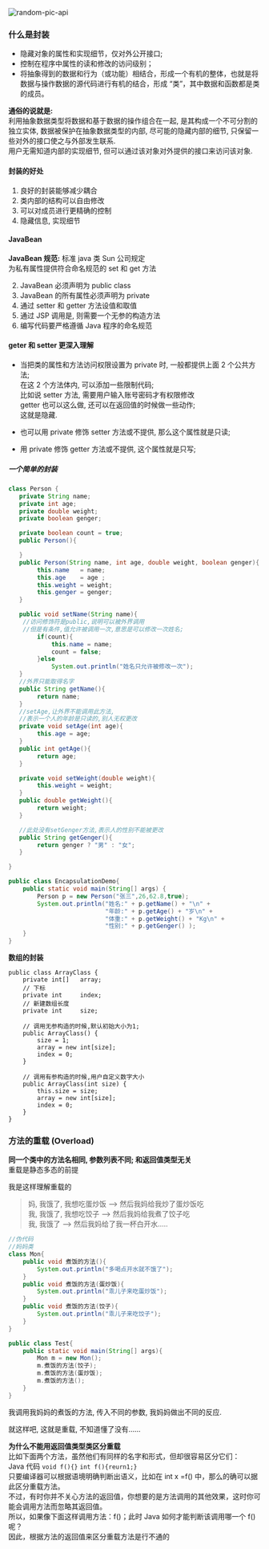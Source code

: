 <!-- markdownlint-disable-next-line MD033 -->
<meta name="referrer" content="no-referrer"/>

![random-pic-api](https://api.dong4j.ink:1024/cover?spm={{spm}})

### 什么是封装

- 隐藏对象的属性和实现细节，仅对外公开接口;
- 控制在程序中属性的读和修改的访问级别；
- 将抽象得到的数据和行为（或功能）相结合，形成一个有机的整体，也就是将数据与操作数据的源代码进行有机的结合，形成 “类”，其中数据和函数都是类的成员。

**通俗的说就是:**  
利用抽象数据类型将数据和基于数据的操作组合在一起, 是其构成一个不可分割的独立实体, 数据被保护在抽象数据类型的内部, 尽可能的隐藏内部的细节, 只保留一些对外的接口使之与外部发生联系.  
用户无需知道内部的实现细节, 但可以通过该对象对外提供的接口来访问该对象.

#### 封装的好处

1. 良好的封装能够减少耦合
2. 类内部的结构可以自由修改
3. 可以对成员进行更精确的控制
4. 隐藏信息, 实现细节

#### JavaBean

**JavaBean 规范:** 标准 java 类 Sun 公司规定  
为私有属性提供符合命名规范的 set 和 get 方法

2. JavaBean 必须声明为 public class
3. JavaBean 的所有属性必须声明为 private
4. 通过 setter 和 getter 方法设值和取值
5. 通过 JSP 调用是, 则需要一个无参的构造方法
6. 编写代码要严格遵循 Java 程序的命名规范

#### geter 和 setter 更深入理解

- 当把类的属性和方法访问权限设置为 private 时, 一般都提供上面 2 个公共方法;  
   在这 2 个方法体内, 可以添加一些限制代码;  
   比如说 setter 方法, 需要用户输入账号密码才有权限修改  
   getter 也可以这么做, 还可以在返回值的时候做一些动作;  
   这就是隐藏.

- 也可以用 private 修饰 setter 方法或不提供, 那么这个属性就是只读;
- 用 private 修饰 getter 方法或不提供, 这个属性就是只写;

##### 一个简单的封装

```java
class Person {
   private String name;
   private int age;
   private double weight;
   private boolean genger;

   private boolean count = true;
   public Person(){

   }
   public Person(String name, int age, double weight, boolean genger){
        this.name   = name;
        this.age    = age ;
        this.weight = weight;
        this.genger = genger;
   }

   public void setName(String name){
    //访问修饰符是public,说明可以被外界调用
    //但是有条件,值允许被调用一次,意思是可以修改一次姓名;
        if(count){
            this.name = name;
            count = false;
        }else
            System.out.println("姓名只允许被修改一次");
   }
   //外界只能取得名字
   public String getName(){
        return name;
   }
   //setAge,让外界不能调用此方法,
   //表示一个人的年龄是只读的,别人无权更改
   private void setAge(int age){
        this.age = age;
   }
   public int getAge(){
        return age;
   }

   private void setWeight(double weight){
        this.weight = weight;
   }
   public double getWeight(){
        return weight;
   }

   //此处没有setGenger方法,表示人的性别不能被更改
   public String getGenger(){
        return genger ? "男" : "女";
   }

}

public class EncapsulationDemo{
    public static void main(String[] args) {
        Person p = new Person("张三",26,62.8,true);
        System.out.println("姓名:" + p.getName() + "\n" +
                           "年龄:" + p.getAge() + "岁\n" +
                           "体重:" + p.getWeight() + "Kg\n" +
                           "性别:" + p.getGenger() );
    }
}
```

**数组的封装**

```
public class ArrayClass {
    private int[]   array;
    // 下标
    private int     index;
    // 新建数组长度
    private int     size;

    // 调用无参构造的时候,默认初始大小为1;
    public ArrayClass() {
        size = 1;
        array = new int[size];
        index = 0;
    }

    // 调用有参构造的时候,用户自定义数字大小
    public ArrayClass(int size) {
        this.size = size;
        array = new int[size];
        index = 0;
    }
}
```

### 方法的重载 (Overload)

**同一个类中的方法名相同, 参数列表不同; 和返回值类型无关**  
重载是静态多态的前提

我是这样理解重载的

> 妈, 我饿了, 我想吃蛋炒饭 –> 然后我妈给我炒了蛋炒饭吃  
> 我, 我饿了, 我想吃饺子 –> 然后我妈给我煮了饺子吃  
> 我, 我饿了 –> 然后我妈给了我一杯白开水…..

```java
//伪代码
//妈妈类
class Mon{
    public void 煮饭的方法(){
        System.out.println("多喝点开水就不饿了");
    }
    public void 煮饭的方法(蛋炒饭){
        System.out.println("乖儿子来吃蛋炒饭");
    }
    public void 煮饭的方法(饺子){
        System.out.println("乖儿子来吃饺子");
    }
}

public class Test{
    public static void main(String[] args){
        Mon m = new Mon();
        m.煮饭的方法(饺子);
        m.煮饭的方法(蛋炒饭);
        m.煮饭的方法();
    }
}
```

我调用我妈妈的煮饭的方法, 传入不同的参数, 我妈妈做出不同的反应.

就这样吧, 这就是重载, 不知道懂了没有……

**为什么不能用返回值类型类区分重载**  
比如下面两个方法，虽然他们有同样的名字和形式，但却很容易区分它们：  
Java 代码 `void f(){}` `int f(){reurn1;}`  
只要编译器可以根据语境明确判断出语义，比如在 int x =f() 中，那么的确可以据此区分重载方法。  
不过，有时你并不关心方法的返回值，你想要的是方法调用的其他效果，这时你可能会调用方法而忽略其返回值。  
所以，如果像下面这样调用方法：f()；此时 Java 如何才能判断该调用哪一个 f() 呢？  
因此，根据方法的返回值来区分重载方法是行不通的